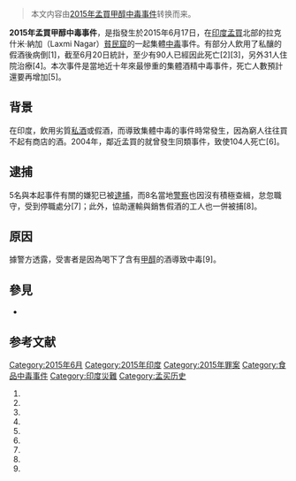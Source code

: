 > 本文内容由[2015年孟買甲醇中毒事件](https://zh.wikipedia.org/wiki/2015年孟買甲醇中毒事件)转换而来。


**2015年孟買甲醇中毒事件**，是指發生於2015年6月17日，在[印度](../Page/印度.md "wikilink")[孟買](https://zh.wikipedia.org/wiki/孟買 "wikilink")北部的拉克什米·納加（Laxmi Nagar）[貧民窟](../Page/貧民窟.md "wikilink")的一起集體[中毒](../Page/中毒.md "wikilink")事件。有部分人飲用了私釀的假酒後病倒\[1\]，截至6月20日統計，至少有90人已經因此死亡\[2\]\[3\]，另外31人住院治療\[4\]。本次事件是當地近十年來最慘重的集體酒精中毒事件，死亡人數預計還要再增加\[5\]。

## 背景

在印度，飲用劣質[私酒](../Page/私酒.md "wikilink")或假酒，而導致集體中毒的事件時常發生，因為窮人往往買不起有商店的酒。2004年，鄰近孟買的就曾發生同類事件，致使104人死亡\[6\]。

## 逮捕

5名與本起事件有關的嫌犯已被[逮捕](../Page/逮捕.md "wikilink")，而8名當地[警察](../Page/警察.md "wikilink")也因沒有積極查緝，怠忽職守，受到停職處分\[7\]；此外，協助運輸與銷售假酒的工人也一併被捕\[8\]。

## 原因

據警方透露，受害者是因為喝下了含有[甲醇](../Page/甲醇.md "wikilink")的酒導致中毒\[9\]。

## 參見

  -
## 参考文献

[Category:2015年6月](https://zh.wikipedia.org/wiki/Category:2015年6月 "wikilink") [Category:2015年印度](https://zh.wikipedia.org/wiki/Category:2015年印度 "wikilink") [Category:2015年罪案](https://zh.wikipedia.org/wiki/Category:2015年罪案 "wikilink") [Category:食品中毒事件](https://zh.wikipedia.org/wiki/Category:食品中毒事件 "wikilink") [Category:印度災難](https://zh.wikipedia.org/wiki/Category:印度災難 "wikilink") [Category:孟买历史](https://zh.wikipedia.org/wiki/Category:孟买历史 "wikilink")

1.
2.
3.
4.
5.
6.
7.
8.
9.